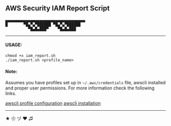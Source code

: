 
## AWS Security IAM Report Script

```
▄▄▄▄▄▄▄▄▄▄▄▄▄▄▄▄▄▄▄▄▄▄▄▄▄▄▄▄▄▄▄▄▄▄▄
█       ▀█▄▀▄▀██████ ▀█▄▀▄▀██████
          ▀█▄█▄███▀    ▀█▄█▄███
```
----
#### USAGE: 

```
chmod +x iam_report.sh
./iam_report.sh <profile_name>
```

#### Note:

Assumes you have profiles set up in ```~/.aws/credentials``` file, awscli installed and proper user permissions.
For more information check the following links.

[awscli profile configuration](https://docs.aws.amazon.com/cli/latest/userguide/cli-chap-configure.html)
[awscli installation](https://docs.aws.amazon.com/cli/latest/userguide/cli-chap-install.html)

----

★ ❀ ヅ ❤ ♫
